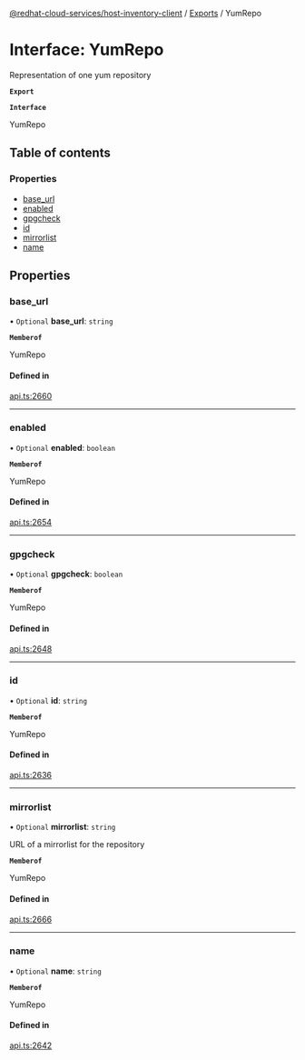 [@redhat-cloud-services/host-inventory-client](../README.md) / [Exports](../modules.md) / YumRepo

# Interface: YumRepo

Representation of one yum repository

**`Export`**

**`Interface`**

YumRepo

## Table of contents

### Properties

- [base\_url](YumRepo.md#base_url)
- [enabled](YumRepo.md#enabled)
- [gpgcheck](YumRepo.md#gpgcheck)
- [id](YumRepo.md#id)
- [mirrorlist](YumRepo.md#mirrorlist)
- [name](YumRepo.md#name)

## Properties

### base\_url

• `Optional` **base\_url**: `string`

**`Memberof`**

YumRepo

#### Defined in

[api.ts:2660](https://github.com/RedHatInsights/javascript-clients/blob/master/packages/host-inventory/api.ts#L2660)

___

### enabled

• `Optional` **enabled**: `boolean`

**`Memberof`**

YumRepo

#### Defined in

[api.ts:2654](https://github.com/RedHatInsights/javascript-clients/blob/master/packages/host-inventory/api.ts#L2654)

___

### gpgcheck

• `Optional` **gpgcheck**: `boolean`

**`Memberof`**

YumRepo

#### Defined in

[api.ts:2648](https://github.com/RedHatInsights/javascript-clients/blob/master/packages/host-inventory/api.ts#L2648)

___

### id

• `Optional` **id**: `string`

**`Memberof`**

YumRepo

#### Defined in

[api.ts:2636](https://github.com/RedHatInsights/javascript-clients/blob/master/packages/host-inventory/api.ts#L2636)

___

### mirrorlist

• `Optional` **mirrorlist**: `string`

URL of a mirrorlist for the repository

**`Memberof`**

YumRepo

#### Defined in

[api.ts:2666](https://github.com/RedHatInsights/javascript-clients/blob/master/packages/host-inventory/api.ts#L2666)

___

### name

• `Optional` **name**: `string`

**`Memberof`**

YumRepo

#### Defined in

[api.ts:2642](https://github.com/RedHatInsights/javascript-clients/blob/master/packages/host-inventory/api.ts#L2642)
